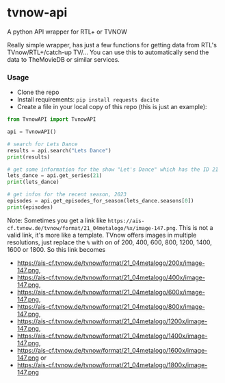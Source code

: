 # tvnow-api
A python API wrapper for RTL+ or TVNOW

Really simple wrapper, has just a few functions for getting data from RTL's TVnow/RTL+/catch-up TV/... You can use this to automatically send the data to TheMovieDB or similar services.

### Usage
- Clone the repo
- Install requirements: `pip install requests dacite`
- Create a file in your local copy of this repo (this is just an example):
```python
from TvnowAPI import TvnowAPI

api = TvnowAPI()

# search for Lets Dance
results = api.search("Lets Dance")
print(results)

# get some information for the show "Let's Dance" which has the ID 21
lets_dance = api.get_series(21)
print(lets_dance)

# get infos for the recent season, 2023
episodes = api.get_episodes_for_season(lets_dance.seasons[0])
print(episodes)
```
Note: Sometimes you get a link like `https://ais-cf.tvnow.de/tvnow/format/21_04metalogo/%x/image-147.png`. This is not a valid link, it's more like a template. TVnow offers images in multiple resolutions, just replace the `%` with on of 200, 400, 600, 800, 1200, 1400, 1600 or 1800. So this link becomes 
- https://ais-cf.tvnow.de/tvnow/format/21_04metalogo/200x/image-147.png, 
- https://ais-cf.tvnow.de/tvnow/format/21_04metalogo/400x/image-147.png, 
- https://ais-cf.tvnow.de/tvnow/format/21_04metalogo/600x/image-147.png, 
- https://ais-cf.tvnow.de/tvnow/format/21_04metalogo/800x/image-147.png, 
- https://ais-cf.tvnow.de/tvnow/format/21_04metalogo/1200x/image-147.png, 
- https://ais-cf.tvnow.de/tvnow/format/21_04metalogo/1400x/image-147.png, 
- https://ais-cf.tvnow.de/tvnow/format/21_04metalogo/1600x/image-147.png or 
- https://ais-cf.tvnow.de/tvnow/format/21_04metalogo/1800x/image-147.png